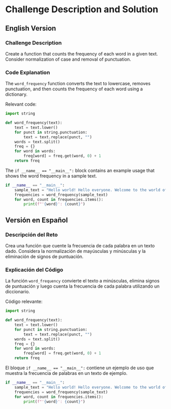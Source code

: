 # Challenge Description and Solution

## English Version

### Challenge Description
Create a function that counts the frequency of each word in a given text. Consider normalization of case and removal of punctuation.

### Code Explanation
The `word_frequency` function converts the text to lowercase, removes punctuation, and then counts the frequency of each word using a dictionary.

Relevant code:

```python
import string

def word_frequency(text):
    text = text.lower()
    for punct in string.punctuation:
        text = text.replace(punct, "")
    words = text.split()
    freq = {}
    for word in words:
        freq[word] = freq.get(word, 0) + 1
    return freq
```

The `if __name__ == "__main__":` block contains an example usage that shows the word frequency in a sample text.

```python
if __name__ == "__main__":
    sample_text = "Hello world! Hello everyone. Welcome to the world of Python."
    frequencies = word_frequency(sample_text)
    for word, count in frequencies.items():
        print(f"'{word}': {count}")
```

## Versión en Español

### Descripción del Reto
Crea una función que cuente la frecuencia de cada palabra en un texto dado. Considera la normalización de mayúsculas y minúsculas y la eliminación de signos de puntuación.

### Explicación del Código
La función `word_frequency` convierte el texto a minúsculas, elimina signos de puntuación y luego cuenta la frecuencia de cada palabra utilizando un diccionario.

Código relevante:

```python
import string

def word_frequency(text):
    text = text.lower()
    for punct in string.punctuation:
        text = text.replace(punct, "")
    words = text.split()
    freq = {}
    for word in words:
        freq[word] = freq.get(word, 0) + 1
    return freq
```

El bloque `if __name__ == "__main__":` contiene un ejemplo de uso que muestra la frecuencia de palabras en un texto de ejemplo.

```python
if __name__ == "__main__":
    sample_text = "Hello world! Hello everyone. Welcome to the world of Python."
    frequencies = word_frequency(sample_text)
    for word, count in frequencies.items():
        print(f"'{word}': {count}")
